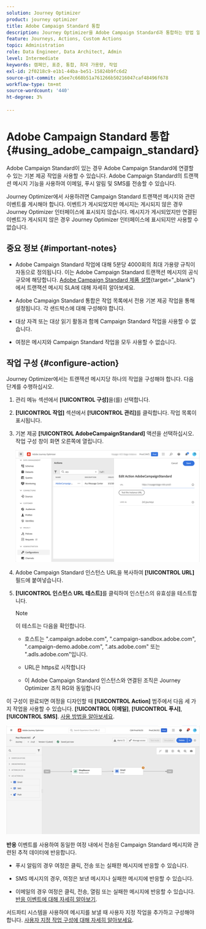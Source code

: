 ```yaml
---
solution: Journey Optimizer
product: journey optimizer
title: Adobe Campaign Standard 통합
description: Journey Optimizer을 Adobe Campaign Standard과 통합하는 방법 알아보기
feature: Journeys, Actions, Custom Actions
topic: Administration
role: Data Engineer, Data Architect, Admin
level: Intermediate
keywords: 캠페인, 표준, 통합, 최대 가용량, 작업
exl-id: 2f0218c9-e1b1-44ba-be51-15824b9fc6d2
source-git-commit: a5ee7c668b51a761266b50216047caf48496f678
workflow-type: tm+mt
source-wordcount: '440'
ht-degree: 3%

---
```


# Adobe Campaign Standard 통합 {#using_adobe_campaign_standard}

Adobe Campaign Standard이 있는 경우 Adobe Campaign Standard에 연결할 수 있는 기본 제공 작업을 사용할 수 있습니다. Adobe Campaign Standard의 트랜잭션 메시지 기능을 사용하여 이메일, 푸시 알림 및 SMS를 전송할 수 있습니다.

Journey Optimizer에서 사용하려면 Campaign Standard 트랜잭션 메시지와 관련 이벤트를 게시해야 합니다. 이벤트가 게시되었지만 메시지는 게시되지 않은 경우 Journey Optimizer 인터페이스에 표시되지 않습니다. 메시지가 게시되었지만 연결된 이벤트가 게시되지 않은 경우 Journey Optimizer 인터페이스에 표시되지만 사용할 수 없습니다.

## 중요 정보 {#important-notes}

* Adobe Campaign Standard 작업에 대해 5분당 4000회의 최대 가용량 규칙이 자동으로 정의됩니다. 이는 Adobe Campaign Standard 트랜잭션 메시지의 공식 규모에 해당합니다. [Adobe Campaign Standard 제품 설명](https://helpx.adobe.com/kr/legal/product-descriptions/campaign-standard.html){target="_blank"}에서 트랜잭션 메시지 SLA에 대해 자세히 알아보세요.

* Adobe Campaign Standard 통합은 작업 목록에서 전용 기본 제공 작업을 통해 설정됩니다. 각 샌드박스에 대해 구성해야 합니다.

* 대상 자격 또는 대상 읽기 활동과 함께 Campaign Standard 작업을 사용할 수 없습니다.

* 여정은 메시지와 Campaign Standard 작업을 모두 사용할 수 없습니다.

## 작업 구성 {#configure-action}

Journey Optimizer에서는 트랜잭션 메시지당 하나의 작업을 구성해야 합니다. 다음 단계를 수행하십시오.

1. 관리 메뉴 섹션에서 **[!UICONTROL 구성]**&#x200B;을(를) 선택합니다.

1. **[!UICONTROL 작업]** 섹션에서 **[!UICONTROL 관리]**&#x200B;를 클릭합니다. 작업 목록이 표시됩니다.

1. 기본 제공 **[!UICONTROL AdobeCampaignStandard]** 액션을 선택하십시오. 작업 구성 창이 화면 오른쪽에 열립니다.

   ![](assets/actioncampaign.png)

1. Adobe Campaign Standard 인스턴스 URL을 복사하여 **[!UICONTROL URL]** 필드에 붙여넣습니다.

1. **[!UICONTROL 인스턴스 URL 테스트]**&#x200B;를 클릭하여 인스턴스의 유효성을 테스트합니다.

   >[!NOTE]
   >
   >이 테스트는 다음을 확인합니다.
   >
   >* 호스트는 &quot;.campaign.adobe.com&quot;, &quot;.campaign-sandbox.adobe.com&quot;, &quot;.campaign-demo.adobe.com&quot;, &quot;.ats.adobe.com&quot; 또는 &quot;.adls.adobe.com&quot;입니다.
   >
   >* URL은 https로 시작합니다
   >
   >* 이 Adobe Campaign Standard 인스턴스와 연결된 조직은 Journey Optimizer 조직 RG와 동일합니다

이 구성이 완료되면 여정을 디자인할 때 **[!UICONTROL Action]** 범주에서 다음 세 가지 작업을 사용할 수 있습니다. **[!UICONTROL 이메일]**, **[!UICONTROL 푸시]**, **[!UICONTROL SMS]**. [사용 방법을 알아보세요](../building-journeys/using-adobe-campaign-standard.md).

![](assets/journey58.png)

**반응** 이벤트를 사용하여 동일한 여정 내에서 전송된 Campaign Standard 메시지와 관련된 추적 데이터에 반응합니다.

* 푸시 알림의 경우 여정은 클릭, 전송 또는 실패한 메시지에 반응할 수 있습니다.

* SMS 메시지의 경우, 여정은 보낸 메시지나 실패한 메시지에 반응할 수 있습니다.

* 이메일의 경우 여정은 클릭, 전송, 열림 또는 실패한 메시지에 반응할 수 있습니다. [반응 이벤트에 대해 자세히 알아보기](../building-journeys/reaction-events.md).

서드파티 시스템을 사용하여 메시지를 보낼 때 사용자 지정 작업을 추가하고 구성해야 합니다. [사용자 지정 작업 구성에 대해 자세히 알아보세요](../action/about-custom-action-configuration.md).